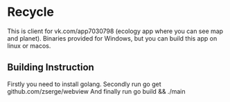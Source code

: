 # Recycle
This is client for vk.com/app7030798 (ecology app where you can see map and planet).
Binaries provided for Windows, but you can build this app on linux or macos.
## Building Instruction
Firstly you need to install golang.
Secondly run go get github.com/zserge/webview
And finally run go build && ./main

